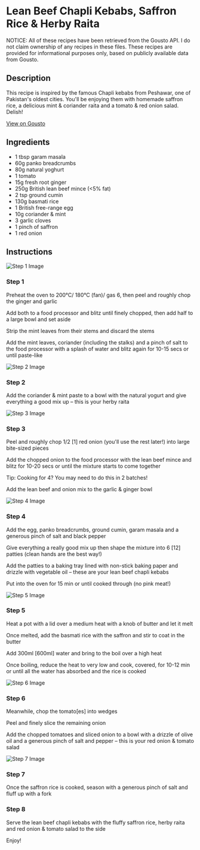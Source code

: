 # Lean Beef Chapli Kebabs, Saffron Rice & Herby Raita

NOTICE: All of these recipes have been retrieved from the Gousto API. I do not claim ownership of any recipes in these files. These recipes are provided for informational purposes only, based on publicly available data from Gousto.

## Description

This recipe is inspired by the famous Chapli kebabs from Peshawar, one of Pakistan's oldest cities. You'll be enjoying them with homemade saffron rice, a delicious mint & coriander raita and a tomato & red onion salad. Delish!

[View on Gousto](https://www.gousto.co.uk/recipes/cookbook/lean-beef-chapli-kebabs-saffron-rice-herby-raita)

## Ingredients

- 1 tbsp garam masala
- 60g panko breadcrumbs
- 80g natural yoghurt
- 1 tomato
- 15g fresh root ginger
- 250g British lean beef mince (<5% fat)
- 2 tsp ground cumin
- 130g basmati rice
- 1 British free-range egg
- 10g coriander & mint
- 3 garlic cloves
- 1 pinch of saffron
- 1 red onion

## Instructions

![Step 1 Image](https://production-media.gousto.co.uk/cms/recipe-step-image/Step-1-1683215950969-x200.jpg)

### Step 1

Preheat the oven to 200°C/ 180°C (fan)/ gas 6, then peel and roughly chop the ginger and garlic

Add both to a food processor and blitz until finely chopped, then add half to a large bowl and set aside

Strip the mint leaves from their stems and discard the stems

Add the mint leaves, coriander (including the stalks) and a pinch of salt to the food processor with a splash of water and blitz again for 10-15 secs or until paste-like

![Step 2 Image](https://production-media.gousto.co.uk/cms/recipe-step-image/Step-2-1683215956834-x200.jpg)

### Step 2

Add the coriander & mint paste to a bowl with the natural yogurt and give everything a good mix up – this is your herby raita

![Step 3 Image](https://production-media.gousto.co.uk/cms/recipe-step-image/Step-3-1683215962742-x200.jpg)

### Step 3

Peel and roughly chop 1/2 <span class="text-danger">[1]</span> red onion (you'll use the rest later!) into large bite-sized pieces

Add the chopped onion to the food processor with the lean beef mince and blitz for 10-20 secs or until the mixture starts to come together

Tip: Cooking for 4? You may need to do this in 2 batches!

Add the lean beef and onion mix to the garlic & ginger bowl

![Step 4 Image](https://production-media.gousto.co.uk/cms/recipe-step-image/Step-4-1683215968904-x200.jpg)

### Step 4

Add the egg, panko breadcrumbs, ground cumin, garam masala and a generous pinch of salt and black pepper

Give everything a really good mix up then shape the mixture into 6 <span class="text-danger">[12]</span> patties (clean hands are the best way!)

Add the patties to a baking tray lined with non-stick baking paper and drizzle with vegetable oil – these are your lean beef chapli kebabs

Put into the oven for 15 min or until cooked through (no pink meat!)

![Step 5 Image](https://production-media.gousto.co.uk/cms/recipe-step-image/Step-5-1683215973566-x200.jpg)

### Step 5

Heat a pot with a lid over a medium heat with a knob of butter and let it melt

Once melted, add the basmati rice with the saffron and stir to coat in the butter

Add 300ml<span class="text-danger"> [600ml]</span> water and bring to the boil over a high heat

Once boiling, reduce the heat to very low and cook, covered, for 10-12 min or until all the water has absorbed and the rice is cooked

![Step 6 Image](https://production-media.gousto.co.uk/cms/recipe-step-image/Step-7-copy-1683633178849-x200.jpg)

### Step 6

Meanwhile, chop the tomato<span class="text-danger">[es]</span> into wedges

Peel and finely slice the remaining onion

Add the chopped tomatoes and sliced onion to a bowl with a drizzle of olive oil and a generous pinch of salt and pepper – this is your red onion & tomato salad

![Step 7 Image](https://production-media.gousto.co.uk/cms/recipe-step-image/Step-6-copy-1683633182638-x200.jpg)

### Step 7

Once the saffron rice is cooked, season with a generous pinch of salt and fluff up with a fork

### Step 8

Serve the lean beef chapli kebabs with the fluffy saffron rice, herby raita and red onion & tomato salad to the side

Enjoy!


